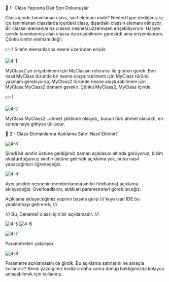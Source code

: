 👋 1- Class Yapısına Dair Son Dokunuşlar

Class içinde tanımlanan class, sınıf elemanı mıdır?
Nested type dediğimiz iç içe tanımlanan classlarda içerdeki class, dışardaki classın elemanı olmuyor.
Bir classın elemanlarına classın nesnesi üzzerinden erişebiliyorum. Haliyle içerde tanımlanmış olan classa da erişebilmem gerekirdi ama erişemiyorum. Çünkü sınıfın elemanı değil.

👉 ! Sınıfın elemanlarına nesne üzerinden erişilir.

 ![4-1](https://github.com/user-attachments/assets/44c06077-737a-4e20-a7d5-af26f3b88311)

MyClass2 ye erişebilmem için MyClassın referansı ile gitmen gerek. Ben nasıl MyClass türünde bir nesne oluşturabilmem için MyClass türünü yazmam gerekiyorsa, MyClass2 türünde nesne oluşturabilmem için MyClass.MyClass2 demem gerekir. Çünkü MyClass2, MyClass içinde. 

👉 ! 

![4-2](https://github.com/user-attachments/assets/ffecf7df-5ce2-47fc-8922-b27998ede009)

MyClass.MyClass2...ahmet şeklinde olsaydı,, bunun türü ahmet olacaktı, en sonda neye gittiyse tür odur.

👋 2 - Class Elemanlarına Açıklama Satırı Nasıl Eklenir?

![4-3](https://github.com/user-attachments/assets/09857af5-c560-46f4-af78-a7632dc55728)

Şimdi bir sınıfın üstüne geldiğimiz zaman açıklasını altında görüyoruz, bizim oluşturduğumuz sınıfın üstüne gelirsek açıklama yok, bunu nasıl yapacağımızı öğreneceğiz.

![4-4-](https://github.com/user-attachments/assets/2a482b61-14bb-48fd-8467-1fe7e07d3618)

Aynı şekilde nesnenin memberlarına(sınıfın fieldlarına) açıklama ekleyeceğiz. Overloadlarını, aldıkları parametreleri görebileceğiz.

Açıklama ekleyeceğimiz yapının başına gelip /// koyarsan IDE bu yapılanmayı getirerek;
/// <summary>
/// Bu, Deneme1 classı için bir açıklamadır.
/// </summary>

![4-5](https://github.com/user-attachments/assets/181573f4-ba94-45c0-9821-a61025480b9e)
![4-6](https://github.com/user-attachments/assets/b95fc578-8364-47ca-a289-137c32d22c4b)

![4-7](https://github.com/user-attachments/assets/46e6049b-c999-46ae-b9ea-fe87072f4803)

Parametreleri yakalıyor.

![4-8](https://github.com/user-attachments/assets/2c09fc13-258c-4932-a9f5-b1a9bcd73685)

Parametre açıklamasını da girdik.
Bu açıklama satırlarını ne amaçla kullanırız? Kendi yazdığımız kodlara daha sonra dönüp baktığımızda kolayca anlayabilmek için kullanırız.
